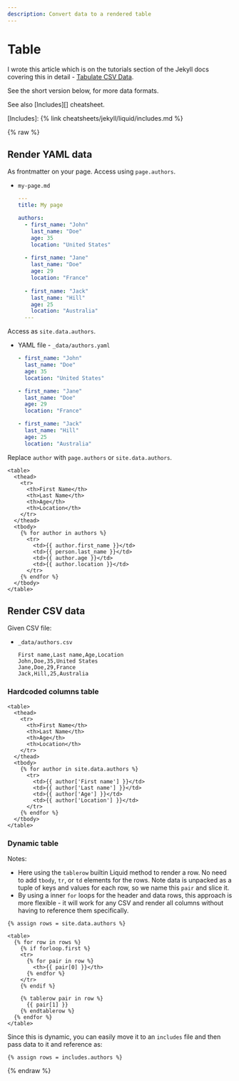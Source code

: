 ```yaml
---
description: Convert data to a rendered table
---
```

# Table

I wrote this article which is on the tutorials section of the Jekyll docs covering this in detail - [Tabulate CSV Data](https://jekyllrb.com/tutorials/csv-to-table/).

See the short version below, for more data formats.

See also [Includes][] cheatsheet.

[Includes]: {% link cheatsheets/jekyll/liquid/includes.md %}

{% raw %}

## Render YAML data

As frontmatter on your page. Access using `page.authors`.

- `my-page.md`
  ```yaml
  ---
  title: My page
  
  authors:
    - first_name: "John"
      last_name: "Doe"
      age: 35
      location: "United States"
    
    - first_name: "Jane"
      last_name: "Doe"
      age: 29
      location: "France"
    
    - first_name: "Jack"
      last_name: "Hill"
      age: 25
      location: "Australia"
    ---
    ```

Access as `site.data.authors`.

- YAML file - `_data/authors.yaml`
    ```yaml
    - first_name: "John"
      last_name: "Doe"
      age: 35
      location: "United States"
    
    - first_name: "Jane"
      last_name: "Doe"
      age: 29
      location: "France"
    
    - first_name: "Jack"
      last_name: "Hill"
      age: 25
      location: "Australia"
    ```

Replace `author` with `page.authors` or `site.data.authors`.

```liquid
<table>
  <thead>
    <tr>
      <th>First Name</th>
      <th>Last Name</th>
      <th>Age</th>
      <th>Location</th>
    </tr>
  </thead>
  <tbody>
    {% for author in authors %}
      <tr>
        <td>{{ author.first_name }}</td>
        <td>{{ person.last_name }}</td>
        <td>{{ author.age }}</td>
        <td>{{ author.location }}</td>
      </tr>
    {% endfor %}
  </tbody>
</table>
```

## Render CSV data

Given CSV file:

- `_data/authors.csv`
  ```csv
  First name,Last name,Age,Location
  John,Doe,35,United States
  Jane,Doe,29,France
  Jack,Hill,25,Australia
  ```

### Hardcoded columns table

```liquid
<table>
  <thead>
    <tr>
      <th>First Name</th>
      <th>Last Name</th>
      <th>Age</th>
      <th>Location</th>
    </tr>
  </thead>
  <tbody>
    {% for author in site.data.authors %}
      <tr>
        <td>{{ author['First name'] }}</td>
        <td>{{ author['Last name'] }}</td>
        <td>{{ author['Age'] }}</td>
        <td>{{ author['Location'] }}</td>
      </tr>
    {% endfor %}
  </tbody>
</table>
```

### Dynamic table

Notes:

- Here using the `tablerow` builtin Liquid method to render a row. No need to add `tbody`, `tr`, or `td` elements for the rows. Note data is unpacked as a tuple of keys and values for each row, so we name this `pair` and slice it. 
- By using a inner `for` loops for the header and data rows, this approach is more flexible - it will work for any CSV and render all columns without having to reference them specifically. 

```liquid
{% assign rows = site.data.authors %}

<table>
  {% for row in rows %}
    {% if forloop.first %}
    <tr>
      {% for pair in row %}
        <th>{{ pair[0] }}</th>
      {% endfor %}
    </tr>
    {% endif %}

    {% tablerow pair in row %}
      {{ pair[1] }}
    {% endtablerow %}
  {% endfor %}
</table>
```

Since this is dynamic, you can easily move it to an `includes` file and then pass data to it and reference as:

```liquid
{% assign rows = includes.authors %}
```

{% endraw %}
